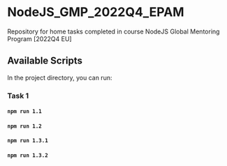 # NodeJS_GMP_2022Q4_EPAM

Repository for home tasks completed in course NodeJS Global Mentoring Program [2022Q4 EU]

## Available Scripts

In the project directory, you can run:

### Task 1

#### `npm run 1.1`

#### `npm run 1.2`

#### `npm run 1.3.1`

#### `npm run 1.3.2`
